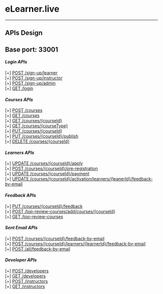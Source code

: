 # eLearner.live

___
## APIs Design
## Base port: 33001

#### *Login APIs*
[+] [POST /sign-up/learner](APIs%20design/signup-learner.md)<br>
[+] [POST /sign-up/instructor](APIs%20design/signup-instructor.md)<br>
[+] [POST /sign-up/admin](APIs%20design/signup-admin.md)<br>
[+] [GET /login](APIs%20design/login.md)<br>

#### *Courses APIs*
[+] [POST /courses](APIs%20design/create-new-course.md)<br>
[+] [GET /courses](APIs%20design/get-All-courses.md)<br>
[+] [GET /courses/{courseId}](APIs%20design/get-course-by-courseId.md)<br>
[+] [GET /courses/{courseType}](APIs%20design/get-course-by-courseType.md)<br>
[+] [PUT /courses/{courseId}](APIs%20design/update-course.md)<br>
[+] [PUT /courses/{courseId}/publish](APIs%20design/publish-course-by-courseId.md)<br>
[+] [DELETE /courses/{courseId}](APIs%20design/delete-course-by-courseId.md)


#### *Learners APIs*
[+] [UPDATE /courses/{courseId}/apply](APIs%20design/apply-for-course.md)<br>
[+] [POST /courses/{courseId}/pre-registration](APIs%20design/pre-registration-for-course.md)<br>
[+] [UPDATE /courses/{courseId}/payment](APIs%20design/payment-for-course.md)<br>
[+] [UPDATE /courses/{courseId}/activation/learners/{leanerId}/feedback-by-email](APIs%20design/course-activation.md)

#### *Feedback APIs*
[+] [PUT /courses/{courseId}/feedback](APIs%20design/add-feedback-from-user.md)<br>
[+] [POST /top-review-courses/add/courses/{courseId}](APIs%20design/add-top-reviewer.md)<br>
[+] [GET /top-review-courses](APIs%20design/get-top-reviewed-courses.md)<br>

#### *Sent Email APIs*
[+] [POST /courses/{courseId}/feedback-by-email](APIs%20design/send-email-by-courseId.md)<br>
[+] [POST /courses/{courseId}/learners/{learnerId}/feedback-by-email](APIs%20design/send-email-by-courseId_and_learnerId.md)<br>
[+] [POST /all/feedback-by-email](APIs%20design/send-email-for-all.md)<br>

#### *Developer APIs*
[+] [POST /developers](APIs%20design/developers-teams.md)<br>
[+] [GET /developers](APIs%20design/get-developers-teams.md)<br>
[+] [POST /instructors](APIs%20design/instructors-teams.md)<br>
[+] [GET /instructors](APIs%20design/get-instructors-teams.md)<br>

